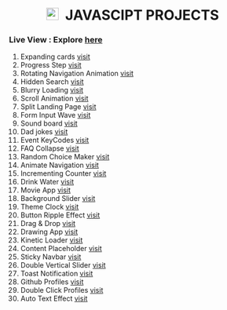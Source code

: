<h1 align="center"><img height="25px" src="https://github.com/Abhithakur7080/js-projects/assets/119639453/2312fc25-a739-4782-aa02-4f558114bd70" alt=""/> &nbsp;JAVASCIPT PROJECTS</h1>

### Live View : Explore [here](https://abhithakur7080.github.io/js-projects)

1. Expanding cards [visit](https://github.com/Abhithakur7080/js-projects/tree/main/01.expending_card)
2. Progress Step [visit](https://github.com/Abhithakur7080/js-projects/tree/main/02.progress_steps)
3. Rotating Navigation Animation [visit](https://github.com/Abhithakur7080/js-projects/tree/main/03.rotating_nav_animation)
4. Hidden Search [visit](https://github.com/Abhithakur7080/js-projects/tree/main/04.hidden_search)
5. Blurry Loading [visit](https://github.com/Abhithakur7080/js-projects/tree/main/05.blurry_loading)
6. Scroll Animation [visit](https://github.com/Abhithakur7080/js-projects/tree/main/06.scroll_animation)
7. Split Landing Page [visit](https://github.com/Abhithakur7080/js-projects/tree/main/07.split_landing_page)
8. Form Input Wave [visit](https://github.com/Abhithakur7080/js-projects/tree/main/08.form_input_wave)
9. Sound board [visit](https://github.com/Abhithakur7080/js-projects/tree/main/09.sound_board)
10. Dad jokes [visit](https://github.com/Abhithakur7080/js-projects/tree/main/10.dad_jokes)
11. Event KeyCodes [visit](https://github.com/Abhithakur7080/js-projects/tree/main/11.event_kecodes)
12. FAQ Collapse [visit](https://github.com/Abhithakur7080/js-projects/tree/main/12.FAQ_collepase)
13. Random Choice Maker [visit](https://github.com/Abhithakur7080/js-projects/tree/main/13.random_choice_maker)
14. Animate Navigation [visit](https://github.com/Abhithakur7080/js-projects/tree/main/14.Animate_navigation)
15. Incrementing Counter [visit](https://github.com/Abhithakur7080/js-projects/tree/main/15.incrementing_counter)
16. Drink Water [visit](https://github.com/Abhithakur7080/js-projects/tree/main/16.drink_water)
17. Movie App [visit](https://github.com/Abhithakur7080/js-projects/tree/main/17.movie_app)
18. Background Slider [visit](https://github.com/Abhithakur7080/js-projects/tree/main/18.background_slider)
19. Theme Clock [visit](https://github.com/Abhithakur7080/js-projects/tree/main/19.theme_clock)
20. Button Ripple Effect [visit](https://github.com/Abhithakur7080/js-projects/tree/main/20.button_ripple_effect)
21. Drag & Drop [visit](https://github.com/Abhithakur7080/js-projects/tree/main/21.drag_n_drop)
22. Drawing App [visit](https://github.com/Abhithakur7080/js-projects/tree/main/22.drawing_app)
23. Kinetic Loader [visit](https://github.com/Abhithakur7080/js-projects/tree/main/23.kinetic_loader)
24. Content Placeholder [visit](https://github.com/Abhithakur7080/js-projects/tree/main/24.content_placeholder)
25. Sticky Navbar [visit](https://github.com/Abhithakur7080/js-projects/tree/main/25.sticky_navbar)
26. Double Vertical Slider [visit](https://github.com/Abhithakur7080/js-projects/tree/main/26.double_vertical_slider)
27. Toast Notification [visit](https://github.com/Abhithakur7080/js-projects/tree/main/27.toast_notification)
28. Github Profiles [visit](https://github.com/Abhithakur7080/js-projects/tree/main/28.github_profiles)
29. Double Click Profiles [visit](https://github.com/Abhithakur7080/js-projects/tree/main/29.double_click_heart)
30. Auto Text Effect [visit](https://github.com/Abhithakur7080/js-projects/tree/main/30.auto_text_effect)
